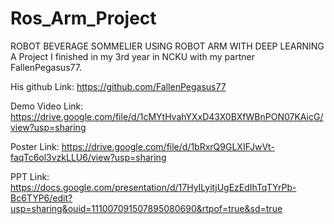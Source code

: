 # Ros_Arm_Project
ROBOT BEVERAGE SOMMELIER USING ROBOT ARM WITH DEEP LEARNING
A Project I finished in my 3rd year in NCKU with my partner FallenPegasus77.

His github Link: https://github.com/FallenPegasus77

Demo Video Link: https://drive.google.com/file/d/1cMYtHvahYXxD43X0BXfWBnPON07KAicG/view?usp=sharing

Poster Link: https://drive.google.com/file/d/1bRxrQ9GLXIFJwVt-faqTc6ol3vzkLLU6/view?usp=sharing

PPT Link: https://docs.google.com/presentation/d/17HyILyitjUgEzEdIhTqTYrPb-Bc6TYP6/edit?usp=sharing&ouid=111007091507895080690&rtpof=true&sd=true
